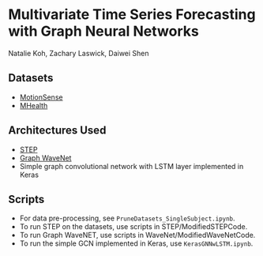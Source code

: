 # Multivariate Time Series Forecasting with Graph Neural Networks
Natalie Koh, Zachary Laswick, Daiwei Shen

## Datasets
- [MotionSense](https://github.com/mmalekzadeh/motion-sense)
- [MHealth](https://archive.ics.uci.edu/ml/datasets/mhealth+dataset)

## Architectures Used
- [STEP](https://arxiv.org/abs/2206.09113)
- [Graph WaveNet](https://arxiv.org/pdf/1906.00121)
- Simple graph convolutional network with LSTM layer implemented in Keras

## Scripts
- For data pre-processing, see `PruneDatasets_SingleSubject.ipynb`.
- To run STEP on the datasets, use scripts in STEP/ModifiedSTEPCode.
- To run Graph WaveNET, use scripts in WaveNet/ModifiedWaveNetCode.
- To run the simple GCN implemented in Keras, use `KerasGNNwLSTM.ipynb`.

